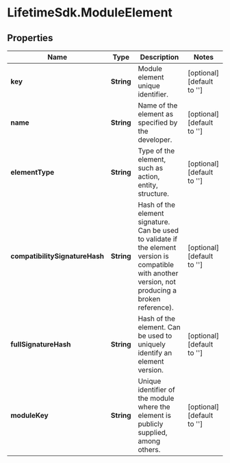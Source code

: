 # LifetimeSdk.ModuleElement

## Properties
Name | Type | Description | Notes
------------ | ------------- | ------------- | -------------
**key** | **String** | Module element unique identifier. | [optional] [default to &#39;&#39;]
**name** | **String** | Name of the element as specified by the developer. | [optional] [default to &#39;&#39;]
**elementType** | **String** | Type of the element, such as action, entity, structure. | [optional] [default to &#39;&#39;]
**compatibilitySignatureHash** | **String** | Hash of the element signature. Can be used to validate if the element version is compatible with another version, not producing a broken reference). | [optional] [default to &#39;&#39;]
**fullSignatureHash** | **String** | Hash of the element. Can be used to uniquely identify an element version. | [optional] [default to &#39;&#39;]
**moduleKey** | **String** | Unique identifier of the module where the element is publicly supplied, among others. | [optional] [default to &#39;&#39;]


